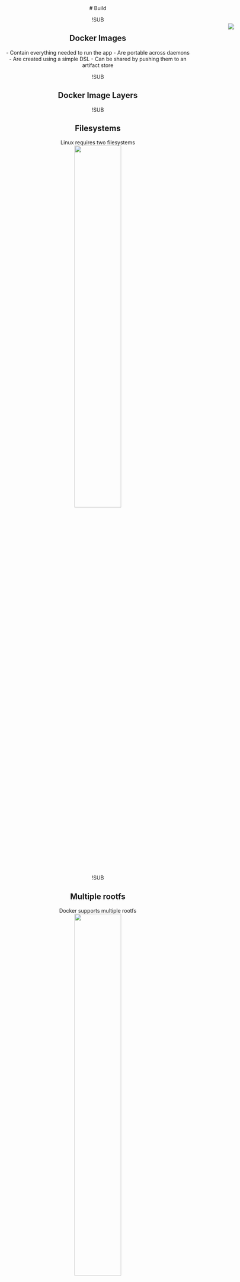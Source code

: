<!-- .slide: data-background="#6B205E" -->
<center>
# Build

!SUB
## Docker Images

<div style="position: absolute; right: 0; top:100; width: 25%; height: auto;"><img src="img/docker-image.png"/></div>
- Contain everything needed to run the app
- Are portable across daemons
- Are created using a simple DSL
- Can be shared by pushing them to an artifact store

!SUB
## Docker Image Layers

!SUB
## Filesystems
<center>
<p>
		Linux requires two filesystems<br/>
<img src="img/docker-filesystems-generic.png" style="width: 50%; height: 50%;" />
</p>
</center>


!SUB
## Multiple rootfs
<center>
<p>
		Docker supports multiple rootfs<br/>
<img src="img/docker-filesystems-multiroot.png" style="width: 50%; height: 50%;" />
</p>
</center>


!SUB
## Docker Image
<center>
<p>
		Read-only layers are called images<br/>
<img src="img/docker-filesystems-debian.png" style="width: 50%; height: 50%;" />
</p>
</center>


!SUB
## Stacking images
<center>
<p>
		Images can depend on other images, called parents<br/>
<img src="img/docker-filesystems-multilayer.png" style="width: 50%; height: 50%;" />
</p>
</center>


!SUB
## Writable containers
<center>
<p>
		On top of images docker creates writable containers<br/>
<img src="img/docker-filesystems-busyboxrw.png" style="width: 50%; height: 50%;" />
</p>
</center>


!SLIDE <!-- .slide: data-background="#6B205E" -->
<center>
## Exercise
<br>
#Building an image</h1>

!SUB
# Build the application
```bash
$ docker run -ti google/golang bash
root@1cb333018404:/go#
# Now we're inside the container!

# Build the application
root@1cb333018404:/go# go get github.com/simonvanderveldt/go-hello-world-http

# Exit the container
root@1cb333018404:/go# exit
# Now we're outside the container again
```

!SUB
# Layers advantage: track what's changed
```bash
# Show the last container that was created
$ docker ps -l
CONTAINER ID        IMAGE               COMMAND             CREATED             STATUS                      PORTS               NAMES
1cb333018404        golang              "bash"              3 minutes ago       Exited (0) 13 seconds ago                       clever_fermi

# Show our changes
$ docker d diff <CONTAINER ID>
C /go
C /go/bin
A /go/bin/go-hello-world-http
C /go/src
A /go/src/github.com
A /go/src/github.com/simonvanderveldt
A /go/src/github.com/simonvanderveldt/go-hello-world-http
A /go/src/github.com/simonvanderveldt/go-hello-world-http/.git
...
```

!SUB
# Create the image
```bash
# Now create an image from our container
$ docker commit <CONTAINER ID> go-hello-world-http
sha256:34d091010050c9e94de643af60b4196dc132ad6f20825d779ab70bccf1f732b0

# Verify the image was created
$ docker images
REPOSITORY                           TAG                 IMAGE ID            CREATED             SIZE
go-hello-world-http                  latest              34d091010050        14 seconds ago      675.4 MB

# See what happened in each layer that our image exists of
$ docker history go-hello-world-http
IMAGE               CREATED             CREATED BY                                      SIZE                COMMENT
62484befa0e3        10 seconds ago      bash                                            5.708 MB
002b233310bb        12 days ago         /bin/sh -c #(nop) COPY file:f6191f2c86edc9343   2.478 kB
<missing>           12 days ago         /bin/sh -c #(nop)  WORKDIR /go                  0 B
<missing>           12 days ago         /bin/sh -c mkdir -p "$GOPATH/src" "$GOPATH/bi   0 B
...
```

!SUB
# Create a container from the image
```bash
$ docker run -d -p 80:80 go-hello-world-http /go/bin/go-hello-world-http

# Check that the container is running
$ docker ps
CONTAINER ID        IMAGE                 COMMAND                  CREATED              STATUS              PORTS                NAMES
491462e89e35        go-hello-world-http   "/go/bin/go-hello-wor"   About a minute ago   Up About a minute   0.0.0.0:80->80/tcp   admiring_spence

# Check if the application works
$ curl 192.168.99.100
> Hello, world!
```

!SUB
# Cleanup
```bash
# Stop the container
$ docker stop <CONTAINER ID>

# Check that the container is no longer running
$ docker ps
CONTAINER ID        IMAGE               COMMAND             CREATED             STATUS              PORTS               NAMES
```

!SUB
# Proper cleanup
Stopped containers are not automatically removed!

```bash
# Check that the container actually still exists
$ docker ps -a
CONTAINER ID        IMAGE                 COMMAND                  CREATED              STATUS              PORTS                NAMES
491462e89e35        go-hello-world-http   "/go/bin/go-hello-wor"   About a minute ago   Up About a minute   0.0.0.0:80->80/tcp   admiring_spence

# Remove the container
$ docker rm <CONTAINER ID>

# Check that the container no longer exists
$ docker ps -a
CONTAINER ID        IMAGE               COMMAND             CREATED             STATUS                    PORTS               NAMES
```

!SUB
# Check
What have we done thus far?

What can we improve?
- Automate the steps to build the image <!-- .element: class="fragment" -->


!SLIDE
<!-- .slide: data-background="#6B205E" -->
<center>
# Dockerfile

!SUB
## Dockerfile
Simple DSL to describe how to build an image</p>

```
# Comment
INSTRUCTION arguments
```

<p style="clear: both;"><br/>See <a href="https://docs.docker.com/engine/reference/builder/">https://docs.docker.com/engine/reference/builder/</a></p>

!SUB
## Instructions
- FROM
- COPY
- RUN
- CMD
- EXPOSE
- ENV
- And more

!SUB
## FROM
- Syntax: `FROM <image>:<tag>`
- Sets the base image for this image
- FROM must be the first non-comment instruction in the Dockerfile

!SUB
## COPY
- Syntax:
  - `COPY <source> <destination>`
  - `COPY ["<source>", "<destination>"]`
- Copies files from the local machine into the image

!SUB
## RUN
- Syntax: `RUN <command>`
- Runs the specified command, and commits the result to the image
- RUN can be used multiple times

!SUB
## CMD
- Syntax:
  - `CMD command param1 param2`
  - `CMD ["executable", "param1", "param2"]`
- Provides defaults when executing a container
- CMD can only be used *one* time

!SUB
## EXPOSE
- Syntax: `EXPOSE <port>`
- Defines which ports to expose

!SUB
## ENV
- Syntax: `<key> <value>`
- Sets environment variables in the image


!SLIDE
<!-- .slide: data-background="#6B205E" -->
<center>
## Exercise
<br>
# Building an image using a Dockerfile

!SUB
## Dockerfile

`go-hello-world-http/Dockerfile`
```dockerfile
FROM golang

RUN go get github.com/simonvanderveldt/go-hello-world-http
```

!SUB
# Build and run the image
```bash
$ docker build -t go-hello-world-http .
Sending build context to Docker daemon 2.048 kB
Step 1 : FROM golang
 ---> 002b233310bb
Step 2 : RUN go get github.com/simonvanderveldt/go-hello-world-http
 ---> Running in 1c4e7bf0833e
 ---> 8db642e96eed
Removing intermediate container 1c4e7bf0833e
Successfully built 8db642e96eed

# See what happened in each layer that our image exists of
$ docker history go-hello-world-http
IMAGE               CREATED             CREATED BY                                      SIZE                COMMENT
91a8a211556f        13 minutes ago      /bin/sh -c #(nop)  EXPOSE 80/tcp                0 B
de2c1fef8d39        51 minutes ago      /bin/sh -c #(nop)  CMD ["/bin/sh" "-c" "/go/b   0 B
8db642e96eed        55 minutes ago      /bin/sh -c go get github.com/simonvanderveldt   5.708 MB
002b233310bb        12 days ago         /bin/sh -c #(nop)  COPY file:f6191f2c86edc9343  2.478 kB
<missing>           12 days ago         /bin/sh -c #(nop)  WORKDIR /go                  0 B

$ docker run -d -p 80:80 go-hello-world-http /go/bin/go-hello-world-http
8ce667efcb4b2d785b4805987b798130998d65e4c75daa7a60b354e04b314005
```

!SUB
# Check
What have we done thus far?

What can we improve?
- Automatically start our application when we run the container <!-- .element: class="fragment" -->
- Declare on which port our application runs <!-- .element: class="fragment" -->

!SUB
## Enhanced Dockerfile
```dockerfile
FROM golang

RUN go get github.com/simonvanderveldt/go-hello-world-http

CMD /go/bin/go-hello-world-http
EXPOSE 80
```

!SUB
# Build and run the enhanced image
```
$ docker build -t go-hello-world-http .
Sending build context to Docker daemon 2.048 kB
Step 1 : FROM golang
 ---> 002b233310bb
Step 2 : RUN go get github.com/simonvanderveldt/go-hello-world-http
 ---> Using cache
 ---> 8db642e96eed
Step 3 : CMD /go/bin/go-hello-world-http
 ---> Using cache
 ---> de2c1fef8d39
Step 4 : EXPOSE 80
 ---> Running in 20a26363a989
 ---> 91a8a211556f
Removing intermediate container 20a26363a989
Successfully built 91a8a211556f

$ docker run -d -P go-hello-world-http
3f0b7f4f2a92d7165a832c23f2bf3a1b675f18c4ac6c2a4b1e6ccefed310237f

$ docker ps
CONTAINER ID        IMAGE                 COMMAND                  CREATED             STATUS              PORTS                   NAMES
cc245603ef5c        go-hello-world-http   "/bin/sh -c /go/bin/g"   3 seconds ago       Up 2 seconds        0.0.0.0:32768->80/tcp   desperate_jones
```

!SUB
# What can we improve?
```
docker images | grep go-hello-world-http
> go-hello-world-http latest d31a90b28d50 2 minutes ago 675.3 MB
```

!SUB
# Getting rid of our build-time tools
We don't need/want them during run-time

Solution: 2 images <!-- .element: class="fragment" -->
- Generic builder <!-- .element: class="fragment" -->
- Application <!-- .element: class="fragment" -->

!SUB
## Generic builder
`builder/Dockerfile`
```dockerfile
FROM google/golang

ENV GOPATH /gopath

WORKDIR /gopath

ENTRYPOINT ["go", "build"]

CMD ["."]
```

```
docker build -t builder ./builder
```

!SUB
# Build the application
```bash
git clone https://github.com/simonvanderveldt/go-hello-world-http /home/docker/cd-with-docker/go-hello-world-http-v2/src
docker run --rm --volume /home/docker/cd-with-docker/go-hello-world-http-v2/:/gopath builder go-hello-world-http
```
Build artifact is now available at

`/home/docker/cd-with-docker/go-hello-world-http-v2`

!SUB
# Application
`go-hello-world-http-v2/Dockerfile`
```dockerfile
FROM busybox:ubuntu-14.04

EXPOSE 80

ADD go-hello-world-http /go-hello-world-http

ENTRYPOINT /go-hello-world-http
```
```bash
docker build -t go-hello-world-http-v2 ./go-hello-world-http-v2
docker run -d -p 80:80 --name go-hello-world-http-v2 go-hello-world-http-v2
```

!SUB
# Result
```
docker images | grep hello-world-http-v2
> go-hello-world-http-v2 latest 903b479cd26c 2 minutes ago 11.3 MB
```
